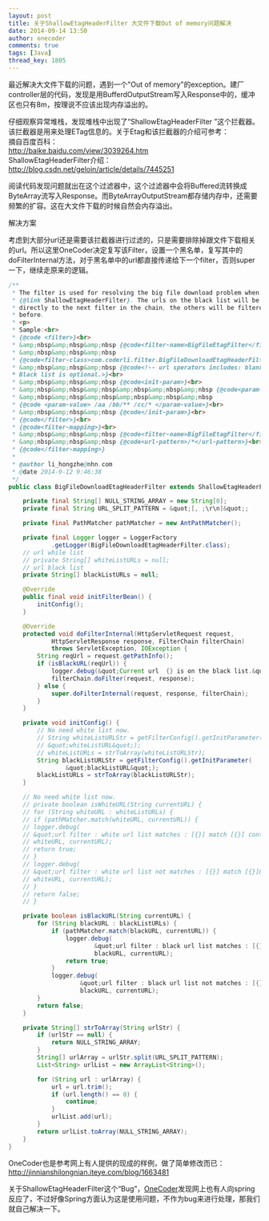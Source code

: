 ```yaml
---
layout: post
title: 关于ShallowEtagHeaderFilter 大文件下载Out of memory问题解决
date: 2014-09-14 13:50
author: onecoder
comments: true
tags: [Java]
thread_key: 1805
---
```

<p>
	最近解决大文件下载的问题，遇到一个&quot;Out of memory&quot;的exception。建厂controller层的代码，发现是用BufferdOutputStream写入Response中的，缓冲区也只有8m，按理说不应该出现内存溢出的。</p>
<p>
	仔细观察异常堆栈，发现堆栈中出现了&ldquo;ShallowEtagHeaderFilter &rdquo;这个拦截器。该拦截器是用来处理ETag信息的。关于Etag和该拦截器的介绍可参考：<br />
	摘自百度百科：<br />
	<a href="http://baike.baidu.com/view/3039264.htm">http://baike.baidu.com/view/3039264.htm</a><br />
	ShallowEtagHeaderFilter介绍：<br />
	<a href="http://blog.csdn.net/geloin/article/details/7445251">http://blog.csdn.net/geloin/article/details/7445251</a></p>
<p>
	阅读代码发现问题就出在这个过滤器中，这个过滤器中会将Buffered流转换成ByteArray流写入Response。而ByteArrayOutputStream都存储内存中，还需要频繁的扩容。这在大文件下载的时候自然会内存溢出。</p>
<p>
	解决方案</p>
<p>
	考虑到大部分url还是需要该拦截器进行过滤的，只是需要排除掉跟文件下载相关的url。所以这里OneCoder决定复写该Filter，设置一个黑名单，复写其中的doFilterInternal方法，对于黑名单中的url都直接传递给下一个filter，否则super一下，继续走原来的逻辑。</p>

```java
/**
 * The filter is used for resolving the big file download problem when using
 * {@link ShallowEtagHeaderFilter}. The urls on the black list will be passed
 * directly to the next filter in the chain, the others will be filtered as
 * before.
 * <p>
 * Sample:<br>
 * {@code <filter>}<br>
 * &amp;nbsp&amp;nbsp&amp;nbsp {@code<filter-name>BigFileEtagFilter</filter-name>}<br>
 * &amp;nbsp&amp;nbsp&amp;nbsp
 * {@code<filter-class>com.coderli.filter.BigFileDownloadEtagHeaderFilter</filter-class>}<br>
 * &amp;nbsp&amp;nbsp&amp;nbsp {@code<!-- url sperators includes: blank space ; , and /r/n.
 * Black list is optional.>}<br>
 * &amp;nbsp&amp;nbsp&amp;nbsp {@code<init-param>}<br>
 * &amp;nbsp&amp;nbsp&amp;nbsp&amp;nbsp&amp;nbsp&amp;nbsp {@code<param-name>blackListURL</param-name>}<br>
 * &amp;nbsp&amp;nbsp&amp;nbsp&amp;nbsp&amp;nbsp&amp;nbsp
 * {@code <param-value> /aa /bb/** /cc/* </param-value>}<br>
 * &amp;nbsp&amp;nbsp&amp;nbsp {@code</init-param>}<br>
 * {@code</filter>}<br>
 * {@code<filter-mapping>}<br>
 * &amp;nbsp&amp;nbsp&amp;nbsp {@code<filter-name>BigFileEtagFilter</filter-name>}<br>
 * &amp;nbsp&amp;nbsp&amp;nbsp {@code<url-pattern>/*</url-pattern>}<br>
 * {@code</filter-mapping>}
 * 
 * @author li_hongzhe@nhn.com
 * @date 2014-9-12 9:46:38
 */
public class BigFileDownloadEtagHeaderFilter extends ShallowEtagHeaderFilter {

	private final String[] NULL_STRING_ARRAY = new String[0];
	private final String URL_SPLIT_PATTERN = &quot;[, ;\r\n]&quot;;

	private final PathMatcher pathMatcher = new AntPathMatcher();

	private final Logger logger = LoggerFactory
			.getLogger(BigFileDownloadEtagHeaderFilter.class);
	// url while list
	// private String[] whiteListURLs = null;
	// url black list
	private String[] blackListURLs = null;

	@Override
	public final void initFilterBean() {
		initConfig();
	}

	@Override
	protected void doFilterInternal(HttpServletRequest request,
			HttpServletResponse response, FilterChain filterChain)
			throws ServletException, IOException {
		String reqUrl = request.getPathInfo();
		if (isBlackURL(reqUrl)) {
			logger.debug(&quot;Current url  {} is on the black list.&quot;, reqUrl);
			filterChain.doFilter(request, response);
		} else {
			super.doFilterInternal(request, response, filterChain);
		}
	}

	private void initConfig() {
		// No need white list now.
		// String whiteListURLStr = getFilterConfig().getInitParameter(
		// &quot;whiteListURL&quot;);
		// whiteListURLs = strToArray(whiteListURLStr);
		String blackListURLStr = getFilterConfig().getInitParameter(
				&quot;blackListURL&quot;);
		blackListURLs = strToArray(blackListURLStr);
	}

	// No need white list now.
	// private boolean isWhiteURL(String currentURL) {
	// for (String whiteURL : whiteListURLs) {
	// if (pathMatcher.match(whiteURL, currentURL)) {
	// logger.debug(
	// &quot;url filter : white url list matches : [{}] match [{}] continue&quot;,
	// whiteURL, currentURL);
	// return true;
	// }
	// logger.debug(
	// &quot;url filter : white url list not matches : [{}] match [{}]&quot;,
	// whiteURL, currentURL);
	// }
	// return false;
	// }

	private boolean isBlackURL(String currentURL) {
		for (String blackURL : blackListURLs) {
			if (pathMatcher.match(blackURL, currentURL)) {
				logger.debug(
						&quot;url filter : black url list matches : [{}] match [{}] break&quot;,
						blackURL, currentURL);
				return true;
			}
			logger.debug(
					&quot;url filter : black url list not matches : [{}] match [{}]&quot;,
					blackURL, currentURL);
		}
		return false;
	}

	private String[] strToArray(String urlStr) {
		if (urlStr == null) {
			return NULL_STRING_ARRAY;
		}
		String[] urlArray = urlStr.split(URL_SPLIT_PATTERN);
		List<String> urlList = new ArrayList<String>();

		for (String url : urlArray) {
			url = url.trim();
			if (url.length() == 0) {
				continue;
			}
			urlList.add(url);
		}
		return urlList.toArray(NULL_STRING_ARRAY);
	}
}
```

<p>
	OneCoder也是参考网上有人提供的现成的样例，做了简单修改而已：<a href="http://jinnianshilongnian.iteye.com/blog/1663481">http://jinnianshilongnian.iteye.com/blog/1663481</a></p>
<p>
	关于ShallowEtagHeaderFilter这个&ldquo;Bug&rdquo;，<a href="http://www.coderli.com">OneCoder</a>发现网上也有人向spring反应了，不过好像Spring方面认为这是使用问题，不作为bug来进行处理，那我们就自己解决一下。</p>

